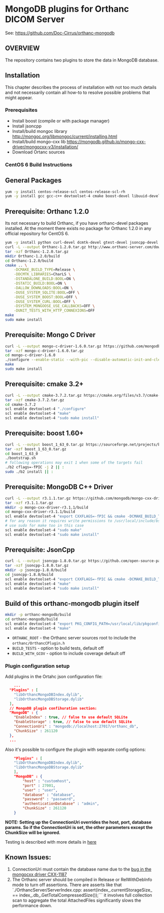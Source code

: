 # MongoDB plugins for Orthanc DICOM Server

See: https://github.com/Doc-Cirrus/orthanc-mongodb

## OVERVIEW
The repository contains two plugins to store the data in MongoDB database.

## Installation

This chapter describes the process of installation with not too much details and not necessarily contain all how-to to resolve possible problems that might appear.

### Prerequisites
- Install boost (compile or with package manager)
- Install jsoncpp
- Install/build mongoc library http://mongoc.org/libmongoc/current/installing.html
- Install/build mongo-cxx lib https://mongodb.github.io/mongo-cxx-driver/mongocxx-v3/installation/
- Download Ortanc sources

### CentOS 6 Build Instructions

## General Packages
```bash
yum -y install centos-release-scl centos-release-scl-rh
yum -y install gcc gcc-c++ devtoolset-4 cmake boost-devel libuuid-devel openssl-devel cyrus-sasl-devel
```

## Prerequisite: Orthanc 1.2.0
Its not necessary to build Orthanc, if you have orthanc-devel packages installed. At the moment there exists no package for Orthanc 1.2.0 in any official repository for CentOS 6.
```bash
yum -y install python curl-devel dcmtk-devel gtest-devel jsoncpp-devel libjpeg-devel libpng-devel sqlite-devel lua-devel >= 5.1.0 mongoose-devel openssl-devel pugixml-devel
curl -L --output Orthanc-1.2.0.tar.gz http://www.orthanc-server.com/downloads/get.php?path=/orthanc/Orthanc-1.2.0.tar.gz
tar -xzf Orthanc-1.2.0.tar.gz
mkdir Orthanc-1.2.0/build
cd Orthanc-1.2.0/build
cmake .. \
	-DCMAKE_BUILD_TYPE=Release \
	-DDCMTK_LIBRARIES=CharLS \
	-DSTANDALONE_BUILD:BOOL=ON \
	-DSTATIC_BUILD:BOOL=ON \
	-DALLOW_DOWNLOADS:BOOL=ON \
	-DUSE_SYSTEM_SQLITE:BOOL=OFF \
	-DUSE_SYSTEM_BOOST:BOOL=OFF \
	-DUSE_SYSTEM_CURL:BOOL=OFF \
	-DSYSTEM_MONGOOSE_USE_CALLBACKS=OFF \
	-DUNIT_TESTS_WITH_HTTP_CONNEXIONS=OFF
make
sudo make install
```

## Prerequisite: Mongo C Driver
```bash
curl -L --output mongo-c-driver-1.6.0.tar.gz https://github.com/mongodb/mongo-c-driver/releases/download/%{mongocversion}/mongo-c-driver-1.6.0.tar.gz
tar -xzf mongo-c-driver-1.6.0.tar.gz
cd mongo-c-driver-1.6.0
./configure --enable-static --with-pic --disable-automatic-init-and-cleanup
make
sudo make install
```

## Prerequisite: cmake 3.2+
```bash
curl -L --output cmake-3.7.2.tar.gz https://cmake.org/files/v3.7/cmake-3.7.2.tar.gz
tar -xzf cmake-3.7.2.tar.gz
cd cmake-3.7.2
scl enable devtoolset-4 "./configure"
scl enable devtoolset-4 "make"
scl enable devtoolset-4 "sudo make install"
```

## Prerequisite: boost 1.60+
```bash
curl -L --output boost_1_63_0.tar.gz https://sourceforge.net/projects/boost/files/boost/1.63.0/boost_1_63_0.tar.gz/download
tar -xzf boost_1_63_0.tar.gz
cd boost_1_63_0
./bootstrap.sh
# following operations may exit 1 when some of the targets fail
./b2 cflags=-fPIC -j 2 || :
sudo ./b2 install || :
```

## Prerequisite: MongoDB C++ Driver
```bash
curl -L --output r3.1.1.tar.gz https://github.com/mongodb/mongo-cxx-driver/archive/r3.1.1.tar.gz
tar -xzf r3.1.1.tar.gz
mkdir -p mongo-cxx-driver-r3.1.1/build
cd mongo-cxx-driver-r3.1.1/build
scl enable devtoolset-4 "export CXXFLAGS=-fPIC && cmake -DCMAKE_BUILD_TYPE=Release -DCMAKE_INSTALL_PREFIX=/usr/local -DLIBBSON_DIR=/usr/local -DLIBMONGOC_DIR=/usr/local .."
# for any reason it requires write permissions to /usr/local/include/bsoncxx/v_noabi/bsoncxx/third_party/mnmlstc/share/cmake/core
# use sudo for make too in this case
scl enable devtoolset-4 "sudo make"
scl enable devtoolset-4 "sudo make install"
```

## Prerequisite: JsonCpp
```bash
curl -L --output jsoncpp-1.8.0.tar.gz https://github.com/open-source-parsers/jsoncpp/archive/1.8.0.tar.gz
tar -xzf jsoncpp-1.8.0.tar.gz
mkdir -p jsoncpp-1.8.0/build
cd jsoncpp-1.8.0/build
scl enable devtoolset-4 "export CXXFLAGS=-fPIC && cmake -DCMAKE_BUILD_TYPE=Release .."
scl enable devtoolset-4 "make"
scl enable devtoolset-4 "sudo make install"
```

## Build of this orthanc-mongodb plugin itself
```bash
mkdir -p orthanc-mongodb/build
cd orthanc-mongodb/build
scl enable devtoolset-4 "export PKG_CONFIG_PATH=/usr/local/lib/pkgconfig && cmake -DCMAKE_BUILD_TYPE=Release -DORTHANC_ROOT=/usr/include .."
scl enable devtoolset-4 "make"
```

* ```ORTHANC_ROOT``` - the Orthanc server sources root to include the ```orthanc/OrthancCPlugin.h```
* ```BUILD_TESTS``` - option to build tests, default off
* ```BUILD_WITH_GCOV``` - option to include coverage default off

### Plugin configuration setup

Add plugins in the Ortahc json configuration file:

```json
    ...
  "Plugins" : [
    "libOrthancMongoDBIndex.dylib",
    "libOrthancMongoDBStorage.dylib"
  ],
  // MongoDB plugin confihuration section:
  "MongoDB" : {
    "EnableIndex" : true, // false to use default SQLite 
    "EnableStorage" : true, // false to use default SQLite 
    "ConnectionUri" : "mongodb://localhost:27017/orthanc_db",
    "ChunkSize" : 261120
  },
  ...
```

Also it's possible to configure the plugin with separate config options:

```json
    "Plugins" : [
    "libOrthancMongoDBIndex.dylib",
    "libOrthancMongoDBStorage.dylib"
    ],
    "MongoDB" : {
        "host" : "customhost",
        "port" : 27001,
        "user" : "user",
        "database" : "database",
        "password" : "password",
        "authenticationDatabase" : "admin",
        "ChunkSize" : 261120
    }
```

**NOTE: Setting up the ConnectionUri overrides the host, port, database params. So if the ConnectionUri is set, the other parameters except the ChunkSize will be ignored.**

Testing is described with more details in [here](doc/testing.md)

## Known Issues:

1. ConnectionUri must contain the database name due to the [bug in the mongocxx driver CXX-1187](https://jira.mongodb.org/browse/CXX-1187)
2. The Orthanc server should be compiled in Release or RelWithDebInfo mode to turn off assertions. There are asserts like that 
   `./OrthancServer/ServerIndex.cpp:      assert(index_.currentStorageSize_ == index_.db_.GetTotalCompressedSize());``` it involves full collection scan 
   to aggregate the total AttachedFiles significantly slows the performance down. 



